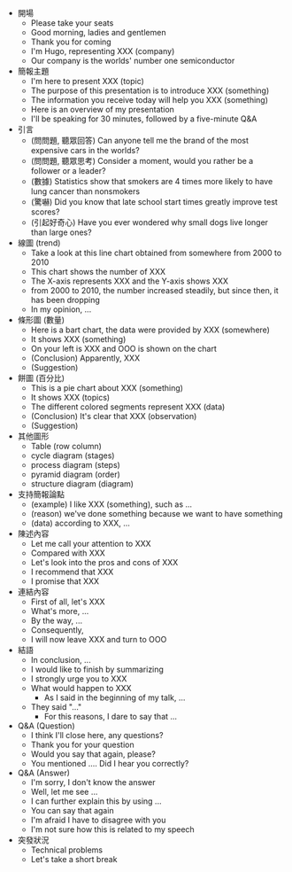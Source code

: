 - 開場
  - Please take your seats
  - Good morning, ladies and gentlemen
  - Thank you for coming
  - I'm Hugo, representing XXX (company)
  - Our company is the worlds' number one semiconductor
- 簡報主題
  - I'm here to present XXX (topic)
  - The purpose of this presentation is to introduce XXX (something)
  - The information you receive today will help you XXX (something)
  - Here is an overview of my presentation
  - I'll be speaking for 30 minutes, followed by a five-minute Q&A
- 引言
  - (問問題, 聽眾回答) Can anyone tell me the brand of the most expensive cars in the worlds?
  - (問問題, 聽眾思考) Consider a moment, would you rather be a follower or a leader?
  - (數據) Statistics show that smokers are 4 times more likely to have lung cancer than nonsmokers
  - (驚嚇) Did you know that late school start times greatly improve test scores?
  - (引起好奇心) Have you ever wondered why small dogs live longer than large ones?
- 線圖 (trend)
  - Take a look at this line chart obtained from somewhere from 2000 to 2010
  - This chart shows the number of XXX
  - The X-axis represents XXX and the Y-axis shows XXX
  - from 2000 to 2010, the number increased steadily, but since then, it has been dropping
  - In my opinion, ...
- 條形圖 (數量)
  - Here is a bart chart, the data were provided by XXX (somewhere)
  - It shows XXX (something)
  - On your left is XXX and OOO is shown on the chart
  - (Conclusion) Apparently, XXX
  - (Suggestion)
- 餅圖 (百分比)
  - This is a pie chart about XXX (something)
  - It shows XXX (topics)
  - The different colored segments represent XXX (data)
  - (Conclusion) It's clear that XXX (observation)
  - (Suggestion) 
- 其他圖形
  - Table (row column)
  - cycle diagram (stages)
  - process diagram (steps)
  - pyramid diagram (order)
  - structure diagram (diagram)
- 支持簡報論點
  - (example) I like XXX (something), such as ...
  - (reason) we've done something because we want to have something
  - (data) according to XXX, ...
- 陳述內容
  - Let me call your attention to XXX
  - Compared with XXX
  - Let's look into the pros and cons of XXX
  - I recommend that XXX
  - I promise that XXX
- 連結內容
  - First of all, let's XXX
  - What's more, ...
  - By the way, ...
  - Consequently,
  - I will now leave XXX and turn to OOO
- 結語
  - In conclusion, ...
  - I would like to finish by summarizing
  - I strongly urge you to XXX
  - What would happen to XXX
    - As I said in the beginning of my talk, ...
  - They said "..."
    - For this reasons, I dare to say that ...
- Q&A (Question)
  - I think I'll close here, any questions?
  - Thank you for your question
  - Would you say that again, please?
  - You mentioned .... Did I hear you correctly?
- Q&A (Answer)
  - I'm sorry, I don't know the answer
  - Well, let me see ...
  - I can further explain this by using ...
  - You can say that again
  - I'm afraid I have to disagree with you
  - I'm not sure how this is related to my speech
- 突發狀況
  - Technical problems
  - Let's take a short break
